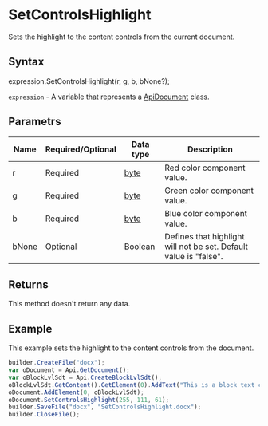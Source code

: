 # SetControlsHighlight

Sets the highlight to the content controls from the current document.

## Syntax

expression.SetControlsHighlight(r, g, b, bNone?);

`expression` - A variable that represents a [ApiDocument](../ApiDocument.md) class.

## Parametrs

| **Name** | **Required/Optional** | **Data type** | **Description** |
| ------------- | ------------- | ------------- | ------------- |
| r | Required | [byte](../../../Enumerations/byte.md) | Red color component value. |
| g | Required | [byte](../../../Enumerations/byte.md) | Green color component value. |
| b | Required | [byte](../../../Enumerations/byte.md) | Blue color component value. |
| bNone | Optional | Boolean | Defines that highlight will not be set. Default value is "false". |

## Returns

This method doesn't return any data.

## Example

This example sets the highlight to the content controls from the document.

```javascript
builder.CreateFile("docx");
var oDocument = Api.GetDocument();
var oBlockLvlSdt = Api.CreateBlockLvlSdt();
oBlockLvlSdt.GetContent().GetElement(0).AddText("This is a block text content control.");
oDocument.AddElement(0, oBlockLvlSdt);
oDocument.SetControlsHighlight(255, 111, 61);
builder.SaveFile("docx", "SetControlsHighlight.docx");
builder.CloseFile();
```